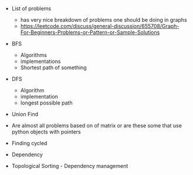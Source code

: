 - List of problems 
	- has very nice breakdown of problems one should be doing in graphs
	- https://leetcode.com/discuss/general-discussion/655708/Graph-For-Beginners-Problems-or-Pattern-or-Sample-Solutions

- BFS
	- Algorithms
	- implementations 
	- Shortest path of something
- DFS
	- Algorithm
	- implementation
	- longest possible path
- Union Find
- Are almost all problems based on of matrix or are these some that use python objects with pointers
- Finding cycled
- Dependency
- Topological Sorting - Dependency management